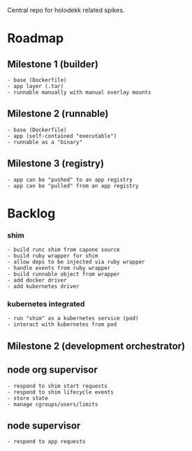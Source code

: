 Central repo for holodekk related spikes.

# Roadmap

## Milestone 1 (builder)
	- base (Dockerfile)
	- app layer (.tar)
	- runnable manually with manual overlay mounts

## Milestone 2 (runnable)
	- base (Dockerfile)
	- app (self-contained "executable")
	- runnable as a "binary"

## Milestone 3 (registry)
	- app can be "pushed" to an app registry
	- app can be "pulled" from an app registry

# Backlog

### shim
	- build runc shim from capone source
	- build ruby wrapper for shim
	- allow deps to be injected via ruby wrapper
	- handle events from ruby wrapper
	- build runnable object from wrapper
	- add docker driver
	- add kubernetes driver

### kubernetes integrated
	- run "shim" as a kubernetes service (pod)
	- interact with kubernetes from pod

## Milestone 2 (development orchestrator)

## node org supervisor
	- respond to shim start requests
	- respond to shim lifecycle events
	- store state
	- manage cgroups/users/limits

## node supervisor
	- respond to app requests
